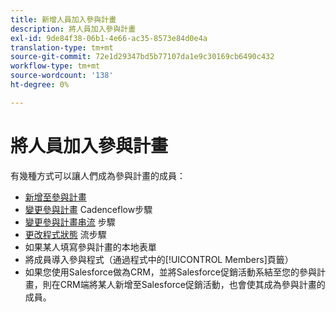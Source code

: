 ```yaml
---
title: 新增人員加入參與計畫
description: 將人員加入參與計畫
exl-id: 9de84f38-06b1-4e66-ac35-8573e84d0e4a
translation-type: tm+mt
source-git-commit: 72e1d29347bd5b77107da1e9c30169cb6490c432
workflow-type: tm+mt
source-wordcount: '138'
ht-degree: 0%

---
```


# 將人員加入參與計畫

有幾種方式可以讓人們成為參與計畫的成員：

* [新增至參與計畫](https://docs.marketo.com/display/DOCS/Add+to+Engagement+Program)
* [變更參與計畫](https://docs.marketo.com/display/DOCS/Change+Engagement+Program+Cadence) Cadenceflow步驟
* [變更參與計畫串流](https://docs.marketo.com/display/DOCS/Change+Engagement+Program+Stream) 步驟
* [更改程式狀態](https://docs.marketo.com/display/DOCS/Change+Program+Status) 流步驟
* 如果某人填寫參與計畫的本地表單
* 將成員導入參與程式（通過程式中的[!UICONTROL Members]頁籤）
* 如果您使用Salesforce做為CRM，並將Salesforce促銷活動系結至您的參與計畫，則在CRM端將某人新增至Salesforce促銷活動，也會使其成為參與計畫的成員。
